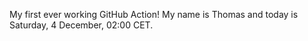 My first ever working GitHub Action!
My name is Thomas and today is Saturday, 4 December, 02:00 CET. 
